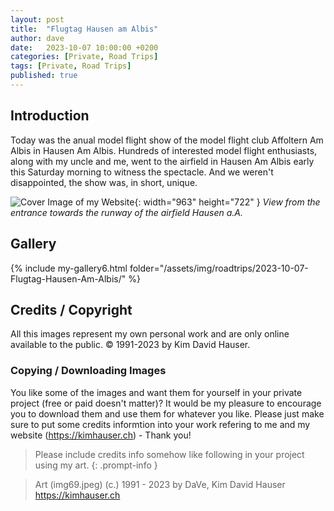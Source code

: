 ```yaml
---
layout: post
title:  "Flugtag Hausen am Albis"
author: dave
date:   2023-10-07 10:00:00 +0200
categories: [Private, Road Trips]
tags: [Private, Road Trips]
published: true
---
```


## Introduction
Today was the anual model flight show of the model flight club Affoltern Am Albis in Hausen Am Albis. Hundreds of interested model flight enthusiasts, along with my uncle and me, went to the airfield in Hausen Am Albis early this Saturday morning to witness the spectacle. And we weren't disappointed, the show was, in short, unique.


![Cover Image of my Website](../../assets/img/roadtrips/2023-10-07-Flugtag-Hausen-Am-Albis/20231007_090259_898x674.jpg){: width="963" height="722" }
_View from the entrance towards the runway of the airfield Hausen a.A._

## Gallery
{% include my-gallery6.html folder="/assets/img/roadtrips/2023-10-07-Flugtag-Hausen-Am-Albis/" %}

## Credits / Copyright
All this images represent my own personal work and are only online available to the public. &copy; 1991-2023 by Kim David Hauser.

### Copying / Downloading Images
You like some of the images and want them for yourself in your private project (free or paid doesn't matter)? It would be my pleasure to encourage you to download them and use them for whatever you like. Please just make sure to put some credits informtion into your work refering to me and my website (<https://kimhauser.ch>) - Thank you!

> Please include credits info somehow like following in your project using my art.
{: .prompt-info }


> Art (img69.jpeg) (c.) 1991 - 2023 by DaVe, Kim David Hauser <https://kimhauser.ch>